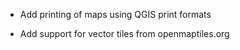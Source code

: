 * Add printing of maps using QGIS print formats

* Add support for vector tiles from openmaptiles.org

